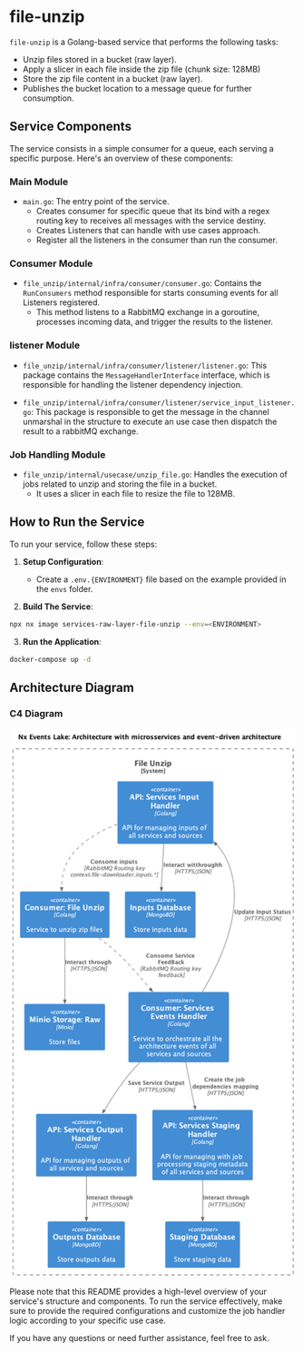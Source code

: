 # file-unzip

`file-unzip` is a Golang-based service that performs the following tasks:

- Unzip files stored in a bucket (raw layer).
- Apply a slicer in each file inside the zip file (chunk size: 128MB)
- Store the zip file content in a bucket (raw layer).
- Publishes the bucket location to a message queue for further consumption.

## Service Components

The service consists in a simple consumer for a queue, each serving a specific purpose. Here's an overview of these components:

### Main Module

- `main.go`: The entry point of the service.
  - Creates consumer for specific queue that its bind with a regex routing key to receives all messages with the service destiny.
  - Creates Listeners that can handle with use cases approach.
  - Register all the listeners in the consumer than run the consumer.

### Consumer Module

- `file_unzip/internal/infra/consumer/consumer.go`: Contains the `RunConsumers` method responsible for starts consuming events for all Listeners registered.
  - This method listens to a RabbitMQ exchange in a goroutine, processes incoming data, and trigger the results to the listener.

### listener Module

- `file_unzip/internal/infra/consumer/listener/listener.go`: This package contains the `MessageHandlerInterface` interface, which is responsible for handling the listener dependency injection.

- `file_unzip/internal/infra/consumer/listener/service_input_listener.go`: This package is responsible to get the message in the channel unmarshal in the structure to execute an use case then dispatch the result to a rabbitMQ exchange.


### Job Handling Module

- `file_unzip/internal/usecase/unzip_file.go`: Handles the execution of jobs related to unzip and storing the file in a bucket.
  - It uses a slicer in each file to resize the file to 128MB.

## How to Run the Service

To run your service, follow these steps:

1. **Setup Configuration**:

    - Create a `.env.{ENVIRONMENT}` file based on the example provided in the `envs` folder.

2. **Build The Service**:

```sh
npx nx image services-raw-layer-file-unzip --env=<ENVIRONMENT>
```

3. **Run the Application**:

```sh
docker-compose up -d
```

## Architecture Diagram

### C4 Diagram

![Architecture](docs/diagram/Architecture.png)


Please note that this README provides a high-level overview of your service's structure and components. To run the service effectively, make sure to provide the required configurations and customize the job handler logic according to your specific use case.

If you have any questions or need further assistance, feel free to ask.
